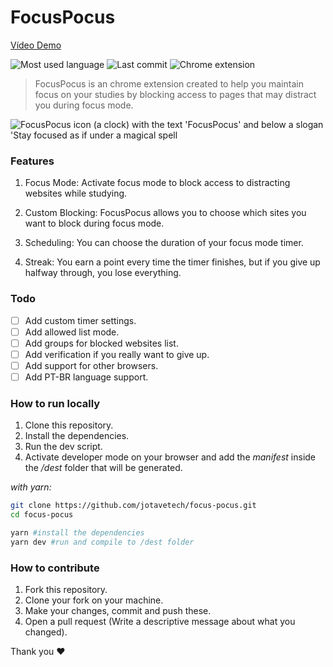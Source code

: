# FocusPocus

[Vídeo Demo](https://www.youtube.com/watch?v=4UI_6rQ95HU)

<div>
    <img src="https://img.shields.io/github/languages/top/jotavetech/focus-pocus" alt="Most used language" />
    <img src="https://img.shields.io/github/last-commit/jotavetech/focus-pocus" alt="Last commit" />
    <img src="https://img.shields.io/badge/chrome-extension-8A2BE2" alt="Chrome extension"
</div>

> FocusPocus is an chrome extension created to help you maintain focus on your studies by blocking access to pages that may distract you during focus mode.

![FocusPocus icon (a clock) with the text 'FocusPocus' and below a slogan 'Stay focused as if under a magical spell](https://i.imgur.com/pn5aZcT.png)

### Features

1. Focus Mode: Activate focus mode to block access to distracting websites while studying.

2. Custom Blocking: FocusPocus allows you to choose which sites you want to block during focus mode.

3. Scheduling: You can choose the duration of your focus mode timer.

4. Streak: You earn a point every time the timer finishes, but if you give up halfway through, you lose everything.

### Todo

- [ ] Add custom timer settings.
- [ ] Add allowed list mode.
- [ ] Add groups for blocked websites list.
- [ ] Add verification if you really want to give up.
- [ ] Add support for other browsers.
- [ ] Add PT-BR language support.

### How to run locally

1. Clone this repository.
2. Install the dependencies.
3. Run the dev script.
4. Activate developer mode on your browser and add the _manifest_ inside the _/dest_ folder that will be generated.

_with yarn:_

```bash
git clone https://github.com/jotavetech/focus-pocus.git
cd focus-pocus

yarn #install the dependencies
yarn dev #run and compile to /dest folder
```

### How to contribute

1. Fork this repository.
2. Clone your fork on your machine.
3. Make your changes, commit and push these.
4. Open a pull request (Write a descriptive message about what you changed).

Thank you ❤️
